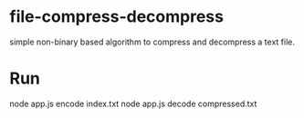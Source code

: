 # file-compress-decompress
simple non-binary based algorithm to compress and decompress a text file.
# Run
node app.js encode index.txt
node app.js decode compressed.txt
